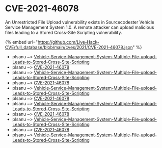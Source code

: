 # CVE-2021-46078

An Unrestricted File Upload vulnerability exists in Sourcecodester Vehicle Service Management System 1.0. A remote attacker can upload malicious files leading to a Stored Cross-Site Scripting vulnerability.

{% embed url="https://github.com/Live-Hack-CVE/full_database/blob/main/cves/2021/CVE-2021-46078.json" %}


* plsanu ~> [Vehicle-Service-Management-System-Multiple-File-upload-Leads-to-Stored-Cross-Site-Scripting](https://www.alice-snow.ru/2021/database/cve-2021-46078/vehicle-service-management-system-multiple-file-upload-leads-to-stored-cross-site-scripting-plsanu)
* plsanu ~> [CVE-2021-46078](https://www.alice-snow.ru/2021/database/cve-2021-46078/cve-2021-46078-plsanu)
* plsanu ~> [Vehicle-Service-Management-System-Multiple-File-upload-Leads-to-Stored-Cross-Site-Scripting](https://www.alice-snow.ru/2021/database/cve-2021-46078/vehicle-service-management-system-multiple-file-upload-leads-to-stored-cross-site-scripting-plsanu)
* plsanu ~> [CVE-2021-46078](https://www.alice-snow.ru/2021/database/cve-2021-46078/cve-2021-46078-plsanu)
* plsanu ~> [Vehicle-Service-Management-System-Multiple-File-upload-Leads-to-Stored-Cross-Site-Scripting](https://www.alice-snow.ru/2021/database/cve-2021-46078/vehicle-service-management-system-multiple-file-upload-leads-to-stored-cross-site-scripting-plsanu)
* plsanu ~> [CVE-2021-46078](https://www.alice-snow.ru/2021/database/cve-2021-46078/cve-2021-46078-plsanu)
* plsanu ~> [Vehicle-Service-Management-System-Multiple-File-upload-Leads-to-Stored-Cross-Site-Scripting](https://www.alice-snow.ru/2021/database/cve-2021-46078/vehicle-service-management-system-multiple-file-upload-leads-to-stored-cross-site-scripting-plsanu)
* plsanu ~> [CVE-2021-46078](https://www.alice-snow.ru/2021/database/cve-2021-46078/cve-2021-46078-plsanu)
* plsanu ~> [Vehicle-Service-Management-System-Multiple-File-upload-Leads-to-Stored-Cross-Site-Scripting](https://www.alice-snow.ru/2021/database/cve-2021-46078/vehicle-service-management-system-multiple-file-upload-leads-to-stored-cross-site-scripting-plsanu)
* plsanu ~> [CVE-2021-46078](https://www.alice-snow.ru/2021/database/cve-2021-46078/cve-2021-46078-plsanu)
* plsanu ~> [Vehicle-Service-Management-System-Multiple-File-upload-Leads-to-Stored-Cross-Site-Scripting](https://www.alice-snow.ru/2021/database/cve-2021-46078/vehicle-service-management-system-multiple-file-upload-leads-to-stored-cross-site-scripting-plsanu)